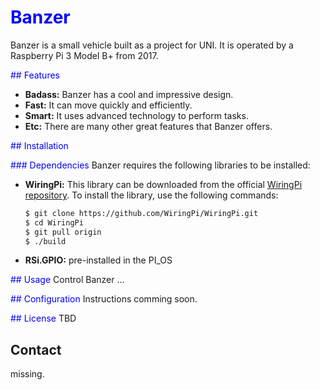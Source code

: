 # <span style="color:blue">Banzer</span>



Banzer is a small vehicle built as a project for UNI. It is operated by a Raspberry Pi 3 Model B+ from 2017.


<span style="color: blue">## Features</span>

- **Badass:** Banzer has a cool and impressive design.
- **Fast:** It can move quickly and efficiently.
- **Smart:** It uses advanced technology to perform tasks.
- **Etc:** There are many other great features that Banzer offers.


<span style="color: blue">## Installation</span>


<span style="color: blue">### Dependencies</span>
Banzer requires the following libraries to be installed:

- **WiringPi:** This library can be downloaded from the official [WiringPi repository](https://github.com/WiringPi/WiringPi). To install the library, use the following commands:

  ```bash
  $ git clone https://github.com/WiringPi/WiringPi.git
  $ cd WiringPi
  $ git pull origin
  $ ./build

- **RSi.GPIO:** pre-installed in the PI_OS


<span style="color: blue">## Usage</span>
Control Banzer ...


<span style="color: blue">## Configuration</span>
Instructions comming soon.




<span style="color: blue">## License</span>
TBD

## Contact
missing.


